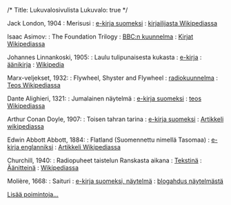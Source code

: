 /*
Title: Lukuvalosivulista
Lukuvalo: true
*/

Jack London, 1904
:   Merisusi
:   [e-kirja suomeksi](http://www.gutenberg.org/ebooks/48489)
:   [kirjailijasta Wikipediassa](https://fi.wikipedia.org/wiki/Jack_London)

Isaac Asimov:
:   The Foundation Trilogy
:   [BBC:n kuunnelma](https://archive.org/details/IsaacAsimov-TheFoundationTrilogy)
:   [Kirjat Wikipediassa](https://fi.wikipedia.org/wiki/S%C3%A4%C3%A4ti%C3%B6-sarja)


Johannes Linnankoski, 1905:
:    Laulu tulipunaisesta kukasta
:    [e-kirja](http://www.gutenberg.org/ebooks/12780)
:    [äänikirja](https://librivox.org/laulu-tulipunaisesta-kukasta-by-johannes-linnankoski/)
:    [Wikipedia](https://fi.wikipedia.org/wiki/Laulu_tulipunaisesta_kukasta_(romaani))

Marx-veljekset, 1932:
:    Flywheel, Shyster and Flywheel
:    [radiokuunnelma](https://archive.org/details/otr_flywheelshysterflywheel)
:    [Teos Wikipediassa](https://fi.wikipedia.org/wiki/Flywheel,_Shyster_and_Flywheel)

Dante Alighieri, 1321:
:    Jumalainen näytelmä
:    [e-kirja suomeksi](https://www.gutenberg.org/ebooks/12546)
:    [teos Wikipediassa](https://fi.wikipedia.org/wiki/Jumalainen_n%C3%A4ytelm%C3%A4)

Arthur Conan Doyle, 1907:
:    Toisen tahran tarina
:    [e-kirja suomeksi](http://www.gutenberg.org/ebooks/45335)
:    [Artikkeli wikipediassa](https://fi.wikipedia.org/wiki/Toinen_tahra)

Edwin Abbott Abbott, 1884:
:    Flatland (Suomennettu nimellä Tasomaa)
:    [e-kirja englanniksi](http://www.gutenberg.org/ebooks/201)
:    [Artikkeli Wikipediassa](https://fi.wikipedia.org/wiki/Tasomaa)

Churchill, 1940:
:    Radiopuheet taistelun Ranskasta aikana
:    [Tekstinä](http://www.winstonchurchill.org/learn/speeches/speeches-of-winston-churchill)
:    [Äänitteinä](http://www.fiftiesweb.com/great-speeches.htm)
:    [Wikipediassa](https://en.wikipedia.org/wiki/We_shall_fight_on_the_beaches)

Molière, 1668:
:    Saituri
:    [e-kirja suomeksi, näytelmä](http://www.gutenberg.org/ebooks/45649)
:    [blogahdus näytelmästä ](http://jamislibrary.blogspot.fi/2012/03/moliere-saituri.html)

[Lisää poimintoja...](./Lukuvalo)